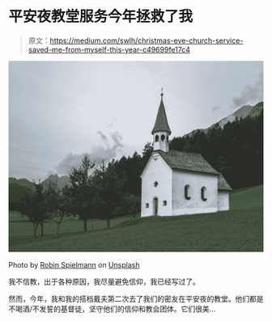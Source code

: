 # 平安夜教堂服务今年拯救了我

> 原文：<https://medium.com/swlh/christmas-eve-church-service-saved-me-from-myself-this-year-c49699fe17c4>

![](img/ce337058155fb28fbaf845ad8a1b9334.png)

Photo by [Robin Spielmann](https://unsplash.com/@iamrbn?utm_source=medium&utm_medium=referral) on [Unsplash](https://unsplash.com?utm_source=medium&utm_medium=referral)

我不信教，出于各种原因，我尽量避免信仰，我已经写过了。

然而，今年，我和我的搭档戴夫第二次去了我们的密友在平安夜的教堂。他们都是不喝酒/不发誓的基督徒，坚守他们的信仰和教会团体。它们很美…